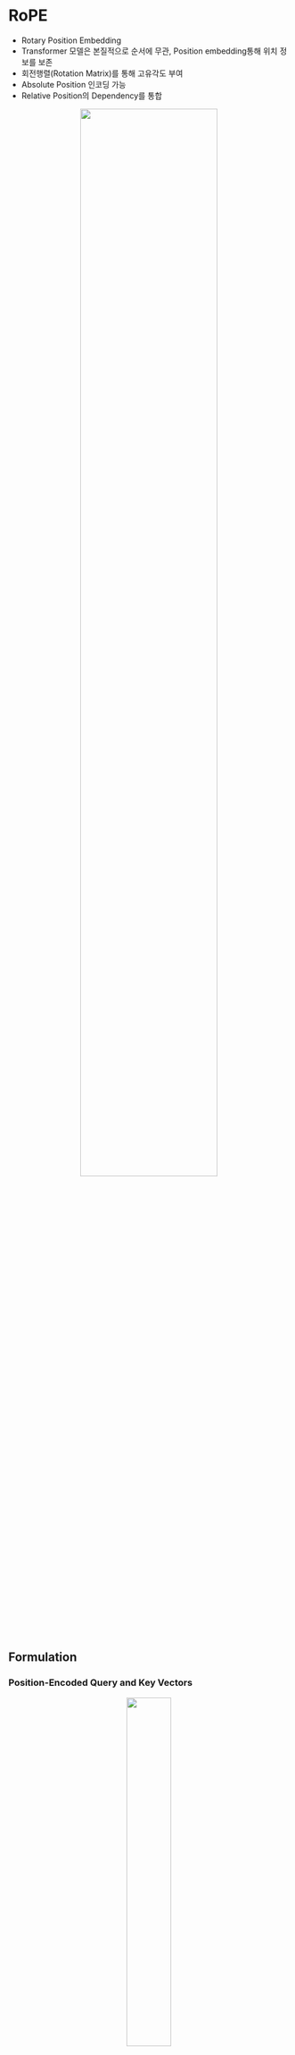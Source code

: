 # RoPE
* Rotary Position Embedding
* Transformer 모델은 본질적으로 순서에 무관, Position embedding통해 위치 정보를 보존
* 회전행렬(Rotation Matrix)를 통해 고유각도 부여
* Absolute Position 인코딩 가능
* Relative Position의 Dependency를 통합

<P align="center"> <img src="https://github.com/user-attachments/assets/b1034452-4d19-4bac-ad8f-7c422b49c577" weight="70%" height="70%"> </P>

## Formulation
### Position-Encoded Query and Key Vectors


<P align="center"> <img src="https://github.com/user-attachments/assets/fbdfb55d-2856-4a70-869c-66db0f3177f3" weight="40%" height="40%"> </P>
